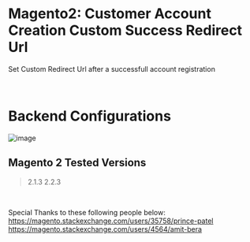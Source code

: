 # Magento2: Customer Account Creation Custom Success Redirect Url
Set Custom Redirect Url after a successfull account registration

</br>

# Backend Configurations
![image](https://user-images.githubusercontent.com/14094984/43120855-3e0b9716-8f4e-11e8-8393-06ebde78031f.png)


## Magento 2 Tested Versions
> 2.1.3
> 2.2.3

</br>

Special Thanks to these following people below:</br>
https://magento.stackexchange.com/users/35758/prince-patel <br/>
https://magento.stackexchange.com/users/4564/amit-bera
